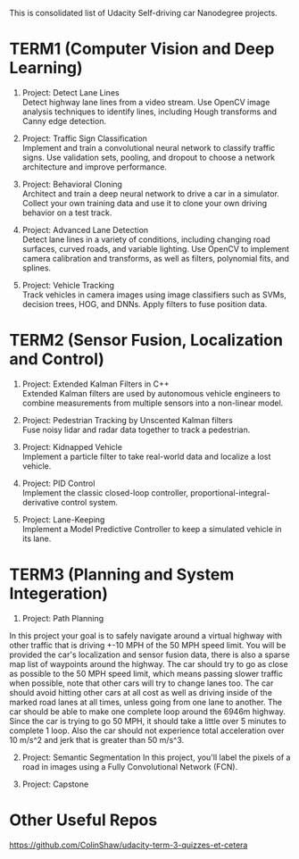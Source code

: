 This is consolidated list of Udacity Self-driving car Nanodegree projects.

# TERM1 (Computer Vision and Deep Learning)
1) Project: Detect Lane Lines     
Detect highway lane lines from a video stream. Use OpenCV image analysis techniques to identify lines, including Hough transforms and Canny edge detection.  
    

2) Project: Traffic Sign Classification     
Implement and train a convolutional neural network to classify traffic signs. Use validation sets, pooling, and dropout to choose a network architecture and improve performance.
    

3) Project: Behavioral Cloning   
Architect and train a deep neural network to drive a car in a simulator. Collect your own training data and use it to clone your own driving behavior on a test track.     

    
4) Project: Advanced Lane Detection    
Detect lane lines in a variety of conditions, including changing road surfaces, curved roads, and variable lighting. Use OpenCV to implement camera calibration and transforms, as well as filters, polynomial fits, and splines.   

5) Project: Vehicle Tracking    
Track vehicles in camera images using image classifiers such as SVMs, decision trees, HOG, and DNNs. Apply filters to fuse position data.
    

# TERM2 (Sensor Fusion, Localization and Control) 
1) Project: Extended Kalman Filters in C++    
Extended Kalman filters are used by autonomous vehicle engineers to combine measurements from multiple sensors into a non-linear model.

2) Project: Pedestrian Tracking by Unscented Kalman filters    
Fuse noisy lidar and radar data together to track a pedestrian.

3) Project: Kidnapped Vehicle    
Implement a particle filter to take real-world data and localize a lost vehicle.

4) Project: PID Control    
Implement the classic closed-loop controller, proportional-integral-derivative control system.

5) Project: Lane-Keeping   
Implement a Model Predictive Controller to keep a simulated vehicle in its lane.

# TERM3 (Planning and System Integeration)
1) Project: Path Planning  

In this project your goal is to safely navigate around a virtual highway with other traffic that is driving +-10 MPH of the 50 MPH speed limit. You will be provided the car's localization and sensor fusion data, there is also a sparse map list of waypoints around the highway. The car should try to go as close as possible to the 50 MPH speed limit, which means passing slower traffic when possible, note that other cars will try to change lanes too. The car should avoid hitting other cars at all cost as well as driving inside of the marked road lanes at all times, unless going from one lane to another. The car should be able to make one complete loop around the 6946m highway. Since the car is trying to go 50 MPH, it should take a little over 5 minutes to complete 1 loop. Also the car should not experience total acceleration over 10 m/s^2 and jerk that is greater than 50 m/s^3.

2) Project: Semantic Segmentation
In this project, you'll label the pixels of a road in images using a Fully Convolutional Network (FCN).
   

3) Project: Capstone



# Other Useful Repos
https://github.com/ColinShaw/udacity-term-3-quizzes-et-cetera

